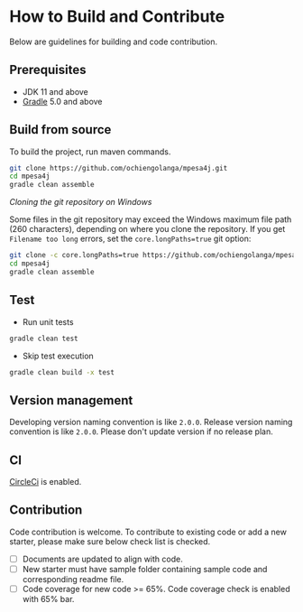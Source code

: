 # How to Build and Contribute

Below are guidelines for building and code contribution.

## Prerequisites

- JDK 11 and above
- [Gradle](https://gradle.org/) 5.0 and above

## Build from source

To build the project, run maven commands.

```bash
git clone https://github.com/ochiengolanga/mpesa4j.git 
cd mpesa4j
gradle clean assemble
```

*Cloning the git repository on Windows*

Some files in the git repository may exceed the Windows maximum file path (260 characters), depending on where you clone the repository. If you get `Filename too long` errors, set the `core.longPaths=true` git option:

```bash
git clone -c core.longPaths=true https://github.com/ochiengolanga/mpesa4j.git
cd mpesa4j
gradle clean assemble
```

## Test

- Run unit tests

```bash
gradle clean test
```

- Skip test execution

```bash
gradle clean build -x test
```

## Version management

Developing version naming convention is like `2.0.0`. Release version naming convention is like `2.0.0`. Please don't update version if no release plan.

## CI

[CircleCi](https://circleci.com/gh/ochiengolanga/mpesa4j) is enabled.

## Contribution

Code contribution is welcome. To contribute to existing code or add a new starter, please make sure below check list is checked.

- [ ] Documents are updated to align with code.
- [ ] New starter must have sample folder containing sample code and corresponding readme file.
- [ ] Code coverage for new code >= 65%. Code coverage check is enabled with 65% bar.
